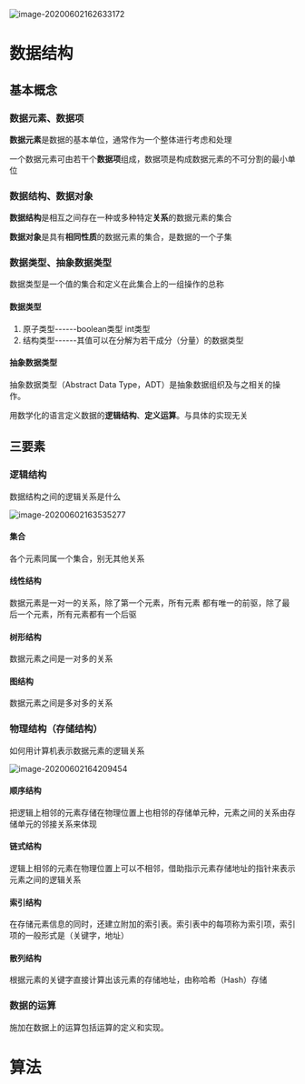 ![image-20200602162633172](../../AppData/Roaming/Typora/typora-user-images/image-20200602162633172.png)



# 数据结构

## 基本概念

### 数据元素、数据项

**数据元素**是数据的基本单位，通常作为一个整体进行考虑和处理

一个数据元素可由若干个**数据项**组成，数据项是构成数据元素的不可分割的最小单位



### 数据结构、数据对象

**数据结构**是相互之间存在一种或多种特定**关系**的数据元素的集合

**数据对象**是具有**相同性质**的数据元素的集合，是数据的一个子集



### 数据类型、抽象数据类型

数据类型是一个值的集合和定义在此集合上的一组操作的总称



#### 数据类型

1. 原子类型------boolean类型	int类型
2. 结构类型------其值可以在分解为若干成分（分量）的数据类型



#### 抽象数据类型

抽象数据类型（Abstract Data Type，ADT）是抽象数据组织及与之相关的操作。

用数学化的语言定义数据的**逻辑结构**、**定义运算**。与具体的实现无关



## 三要素

### 逻辑结构

数据结构之间的逻辑关系是什么

![image-20200602163535277](../../AppData/Roaming/Typora/typora-user-images/image-20200602163535277.png)

#### 集合

各个元素同属一个集合，别无其他关系

#### 线性结构

数据元素是一对一的关系，除了第一个元素，所有元素	都有唯一的前驱，除了最后一个元素，所有元素都有一个后驱

#### 树形结构

数据元素之间是一对多的关系

#### 图结构

数据元素之间是多对多的关系



### 物理结构（存储结构）

如何用计算机表示数据元素的逻辑关系

![image-20200602164209454](../../AppData/Roaming/Typora/typora-user-images/image-20200602164209454.png)

#### 顺序结构

把逻辑上相邻的元素存储在物理位置上也相邻的存储单元种，元素之间的关系由存储单元的邻接关系来体现

#### 链式结构

逻辑上相邻的元素在物理位置上可以不相邻，借助指示元素存储地址的指针来表示元素之间的逻辑关系

#### 索引结构

在存储元素信息的同时，还建立附加的索引表。索引表中的每项称为索引项，索引项的一般形式是（关键字，地址）

#### 散列结构

根据元素的关键字直接计算出该元素的存储地址，由称哈希（Hash）存储



### 数据的运算

施加在数据上的运算包括运算的定义和实现。



# 算法

